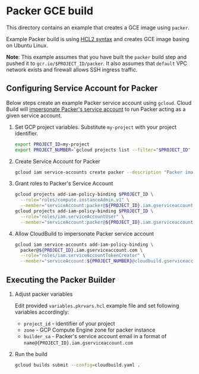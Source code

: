 # Packer GCE build

This directory contains an example that creates a GCE image using `packer`.

Example Packer build is using [HCL2 syntax](https://www.packer.io/guides/hcl) and creates
GCE image basing on Ubuntu Linux.

**Note**: This example assumes that you have built the `packer` build step and pushed it to
`gcr.io/$PROJECT_ID/packer`.
It also assumes that `default` VPC network exists and firewall allows SSH ingress traffic.

## Configuring Service Account for Packer

Below steps create an example Packer service account using `gcloud`.
Cloud Build will [impersonate Packer's service account](https://cloud.google.com/iam/docs/impersonating-service-accounts)
to run Packer acting as a given service account.

1. Set GCP project variables. Substitute `my-project` with your project identifier.

   ```sh
   export PROJECT_ID=my-project
   export PROJECT_NUMBER=`gcloud projects list --filter="$PROJECT_ID" --format="value(PROJECT_NUMBER)"`
   ```

2. Create Service Account for Packer

   ```sh
   gcloud iam service-accounts create packer --description "Packer image builder"
   ```

3. Grant roles to Packer's Service Account

   ```sh
   gcloud projects add-iam-policy-binding $PROJECT_ID \
     --role="roles/compute.instanceAdmin.v1" \
     --member="serviceAccount:packer@${PROJECT_ID}.iam.gserviceaccount.com"
   gcloud projects add-iam-policy-binding $PROJECT_ID \
     --role="roles/iam.serviceAccountUser" \
     --member="serviceAccount:packer@${PROJECT_ID}.iam.gserviceaccount.com"
   ```

4. Allow CloudBuild to impersonate Packer service account

   ```sh
   gcloud iam service-accounts add-iam-policy-binding \
     packer@${PROJECT_ID}.iam.gserviceaccount.com \
     --role="roles/iam.serviceAccountTokenCreator" \
     --member="serviceAccount:${PROJECT_NUMBER}@cloudbuild.gserviceaccount.com"
   ```

## Executing the Packer Builder

1. Adjust packer variables

   Edit provided `variables.pkrvars.hcl` example file and set following variables accordingly:
   * `project_id` - identifier of your project
   * `zone` - GCP Compute Engine zone for packer instance
   * `builder_sa` - Packer's service account email in a format of `name@{PROJECT_ID}.iam.gserviceaccount.com`

2. Run the build

   ```sh
   gcloud builds submit --config=cloudbuild.yaml .
   ```
